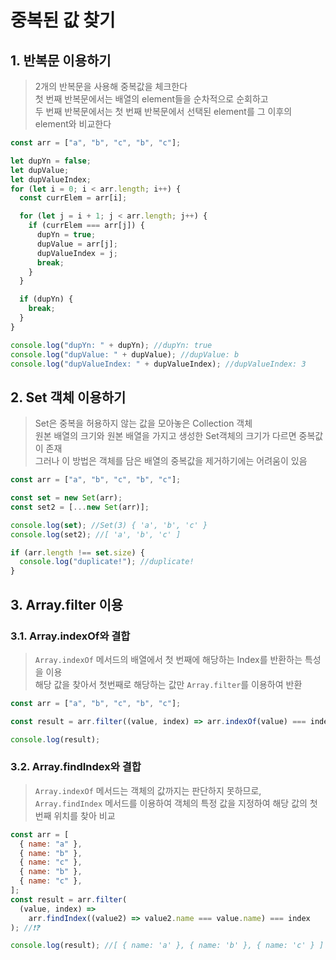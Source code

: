 # 중복된 값 찾기

## 1. 반복문 이용하기

> 2개의 반복문을 사용해 중복값을 체크한다  
> 첫 번째 반복문에서는 배열의 element들을 순차적으로 순회하고  
> 두 번째 반복문에서는 첫 번째 반복문에서 선택된 element를 그 이후의 element와 비교한다

```javascript
const arr = ["a", "b", "c", "b", "c"];

let dupYn = false;
let dupValue;
let dupValueIndex;
for (let i = 0; i < arr.length; i++) {
  const currElem = arr[i];

  for (let j = i + 1; j < arr.length; j++) {
    if (currElem === arr[j]) {
      dupYn = true;
      dupValue = arr[j];
      dupValueIndex = j;
      break;
    }
  }

  if (dupYn) {
    break;
  }
}

console.log("dupYn: " + dupYn); //dupYn: true
console.log("dupValue: " + dupValue); //dupValue: b
console.log("dupValueIndex: " + dupValueIndex); //dupValueIndex: 3
```

## 2. Set 객체 이용하기

> Set은 중복을 허용하지 않는 값을 모아놓은 Collection 객체  
> 원본 배열의 크기와 원본 배열을 가지고 생성한 Set객체의 크기가 다르면 중복값이 존재  
> 그러나 이 방법은 객체를 담은 배열의 중복값을 제거하기에는 어려움이 있음

```javascript
const arr = ["a", "b", "c", "b", "c"];

const set = new Set(arr);
const set2 = [...new Set(arr)];

console.log(set); //Set(3) { 'a', 'b', 'c' }
console.log(set2); //[ 'a', 'b', 'c' ]

if (arr.length !== set.size) {
  console.log("duplicate!"); //duplicate!
}
```

## 3. Array.filter 이용

### 3.1. Array.indexOf와 결합

> `Array.indexOf` 메서드의 배열에서 첫 번째에 해당하는 Index를 반환하는 특성을 이용  
> 해당 값을 찾아서 첫번째로 해당하는 값만 `Array.filter`를 이용하여 반환

```javascript
const arr = ["a", "b", "c", "b", "c"];

const result = arr.filter((value, index) => arr.indexOf(value) === index);

console.log(result);
```

### 3.2. Array.findIndex와 결합

> `Array.indexOf` 메서드는 객체의 값까지는 판단하지 못하므로, `Array.findIndex` 메서드를 이용하여 객체의 특정 값을 지정하여 해당 값의 첫 번째 위치를 찾아 비교

```javascript
const arr = [
  { name: "a" },
  { name: "b" },
  { name: "c" },
  { name: "b" },
  { name: "c" },
];
const result = arr.filter(
  (value, index) =>
    arr.findIndex((value2) => value2.name === value.name) === index
); //❗❓

console.log(result); //[ { name: 'a' }, { name: 'b' }, { name: 'c' } ]
```
